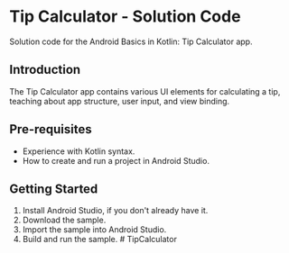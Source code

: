 Tip Calculator - Solution Code
=================================

Solution code for the Android Basics in Kotlin: Tip Calculator app.


Introduction
------------
The Tip Calculator app contains various UI elements for calculating a tip,
teaching about app structure, user input, and view binding.


Pre-requisites
--------------
* Experience with Kotlin syntax.
* How to create and run a project in Android Studio.


Getting Started
---------------
1. Install Android Studio, if you don't already have it.
2. Download the sample.
3. Import the sample into Android Studio.
4. Build and run the sample.
#   T i p C a l c u l a t o r  
 
